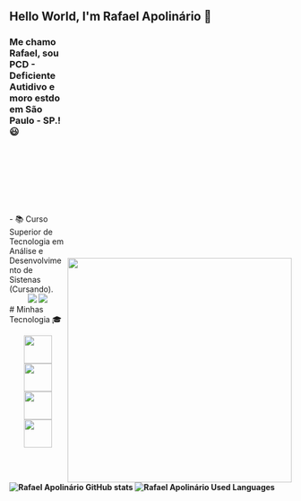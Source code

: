 <p align="center"><enter><h2> Hello World, I'm Rafael Apolinário 👋 </h2></enter></p>
<img style="margin-top: 400px;" align="right" width="400px" src="https://camo.githubusercontent.com/67fc6fe69796a1433e92819310c117759475b5cba29dccedecd68a54e6f60fe6/68747470733a2f2f6d69722d73332d63646e2d63662e626568616e63652e6e65742f70726f6a6563745f6d6f64756c65732f313430305f6f70745f312f3831626234623136353638343031392e363430623630333864313333652e676966">


### Me chamo Rafael, sou PCD - Deficiente Autidivo e moro estdo em São Paulo - SP.! 😃
<br />
<br />
<br />
<br />
<br />
<br />
<br />
- 📚 Curso Superior de Tecnologia em Análise e Desenvolvimento de Sistenas (Cursando).
<div> 
 <div align="center">
  <a href="https://www.instagram.com/rafael_fernando90/" target="_blank"><img src="https://img.shields.io/badge/-Instagram-%23E4405F?style=for-the-badge&logo=instagram&logoColor=white" target="_blank"></a>
  <a href="https://www.linkedin.com/in/rafael-apolin%C3%A1rio-pcd-a95034121/" target="_blank"><img src="https://img.shields.io/badge/-LinkedIn-%230077B5?style=for-the-badge&logo=linkedin&logoColor=white" target="_blank"></a>  
</div>
# Minhas Tecnologia 🎓
<br />

<p align="center">
<img src="https://cdn.jsdelivr.net/gh/devicons/devicon@latest/icons/python/python-original-wordmark.svg" width="50px"/>
<img src="https://cdn.jsdelivr.net/gh/devicons/devicon@latest/icons/github/github-original-wordmark.svg" width="50px"/>
<img src="https://cdn.jsdelivr.net/gh/devicons/devicon@latest/icons/photoshop/photoshop-original.svg" width="50px"/>
<img src="https://cdn.jsdelivr.net/gh/devicons/devicon@latest/icons/vscode/vscode-original.svg" width="50px"/>
</p>

<b />


![Rafael Apolinário GitHub stats](https://github-readme-stats.vercel.app/api?username=RafaelApolinario90&show_icons=true&theme=dracula)
![Rafael Apolinário Used Languages](https://github-readme-stats.vercel.app/api/top-langs/?username=RafaelApolinario90&layout=compact&langs_count=7&theme=dracula)



<!--
**RafaelApolinario90/RafaelApolinario90** is a ✨ _special_ ✨ repository because its `README.md` (this file) appears on your GitHub profile.

Here are some ideas to get you started:

- 🔭 I’m currently working on ...
- 🌱 I’m currently learning ...
- 👯 I’m looking to collaborate on ...
- 🤔 I’m looking for help with ...
- 💬 Ask me about ...
- 📫 How to reach me: ...
- 😄 Pronouns: ...
- ⚡ Fun fact: ...
-->
